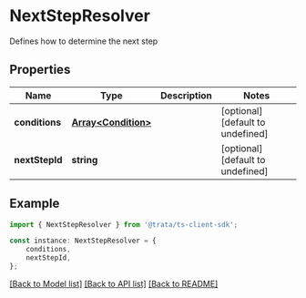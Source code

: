 # NextStepResolver

Defines how to determine the next step

## Properties

Name | Type | Description | Notes
------------ | ------------- | ------------- | -------------
**conditions** | [**Array&lt;Condition&gt;**](Condition.md) |  | [optional] [default to undefined]
**nextStepId** | **string** |  | [optional] [default to undefined]

## Example

```typescript
import { NextStepResolver } from '@trata/ts-client-sdk';

const instance: NextStepResolver = {
    conditions,
    nextStepId,
};
```

[[Back to Model list]](../README.md#documentation-for-models) [[Back to API list]](../README.md#documentation-for-api-endpoints) [[Back to README]](../README.md)
